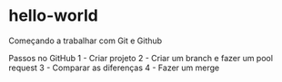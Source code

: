 # hello-world
Começando a trabalhar com Git e Github

Passos no GitHub
1 - Criar projeto
2 - Criar um branch e fazer um pool request
3 - Comparar as diferenças
4 - Fazer um merge

